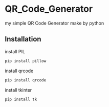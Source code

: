 # QR_Code_Generator
my simple QR Code Generator make by python 

## Installation
install PIL
```bash
pip install pillow
```
install qrcode
```bash
pip install qrcode
```
install tkinter
```bash
pip install tk
```

